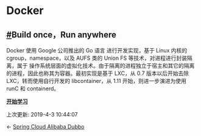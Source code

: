 # Docker

## [#](https://funtl.com/zh/guide/Docs-docker.html#build-once，run-anywhere)Build once，Run anywhere

Docker 使用 Google 公司推出的 Go 语言 进行开发实现，基于 Linux 内核的 cgroup，namespace，以及 AUFS 类的 Union FS 等技术，对进程进行封装隔离，属于 操作系统层面的虚拟化技术。由于隔离的进程独立于宿主和其它的隔离的进程，因此也称其为容器。最初实现是基于 LXC，从 0.7 版本以后开始去除 LXC，转而使用自行开发的 libcontainer，从 1.11 开始，则进一步演进为使用 runC 和 containerd。

[**开始学习**](https://funtl.com/zh/docs-docker/)

上次更新: 2019-4-3 10:44:07

← [Spring Cloud Alibaba Dubbo](https://funtl.com/zh/guide/Spring-Cloud-Alibaba-Dubbo.html)